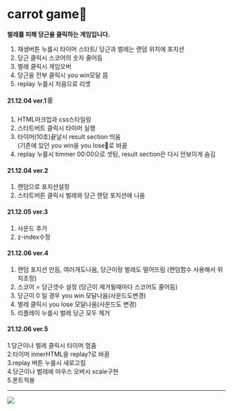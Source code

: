 # carrot game🥕
**벌레를 피해 당근을 클릭하는 게임입니다.**
1. 재생버튼 누를시 타이머 스타트/ 당근과 벌레는 랜덤 위치에 포지션
2. 당근 클릭시 스코어의 숫자 줄어듬
3. 벌레 클릭시 게임오버
4. 당근을 전부 클릭시 you win모달 뜸
5. replay 누를시 처음으로 리셋



#### 21.12.04 ver.1 🗄
1. HTML마크업과 css스타일링 
2. 스타트버트 클릭시 타이머 실행
3. 타이머(10초)끝날시 result section 띄움<br>
 (기존에 있던 you win을 you lose👻로 바꿈
4. replay 누를시 timmer 00:00으로 셋팅, result section은 다시 안보이게 숨김

#### 21.12.04 ver.2
1. 랜덤으로 포지션설정
2. 스타트버튼 클릭시 벌레와 당근 랜덤 포지션에 나옴<br>


#### 21.12.05 ver.3
1. 사운드 추가
2. z-index수정<br>

#### 21.12.06 ver.4
1. 랜덤 포지션 만듬, 여러개도나옴, 당근이랑 벌레도 떨어뜨림 (랜덤함수 사용해서 위치조정)
2. 스코어 = 당근갯수 설정 (당근이 제거될때마다 스코어도 줄어듬)
3. 당근이 0 일 경우 you win 모달나옴(사운드도변경)
4. 벌레 클릭시 you lose 모달나옴(사운드도 변경) <br>
5. 리플레이 누를시 벌레 당근 모두 제거

#### 21.12.06 ver.5
1.당근이나 벌레 클릭시 타이머 멈춤<br>
2.타이머 innerHTML을 replay?로 바꿈<br>
3.replay 버튼 누를시 새로고침<br>
4.당근이나 벌레에 마우스 오버시 scale구현<br>
5.폰트적용
<br>

------------------------------------------------------------------------------
<img src="https://user-images.githubusercontent.com/94913420/144780753-e309d38b-4879-4ebd-bd30-f70140724439.mov">

